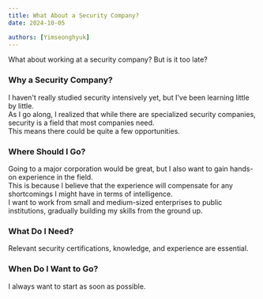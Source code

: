 ```yaml
---
title: What About a Security Company?
date: 2024-10-05

authors: [Yimseonghyuk]
---
```


What about working at a security company? But is it too late?

<!--more-->

### Why a Security Company? ###
I haven't really studied security intensively yet, but I've been learning little by little.  
As I go along, I realized that while there are specialized security companies, security is a field that most companies need.  
This means there could be quite a few opportunities.

### Where Should I Go? ###
Going to a major corporation would be great, but I also want to gain hands-on experience in the field.  
This is because I believe that the experience will compensate for any shortcomings I might have in terms of intelligence.  
I want to work from small and medium-sized enterprises to public institutions, gradually building my skills from the ground up.

### What Do I Need? ###
Relevant security certifications, knowledge, and experience are essential.

### When Do I Want to Go? ###
I always want to start as soon as possible.

